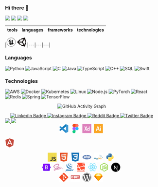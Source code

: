 ### Hi there 👋

<!--
**A143-S/A143-S** is a ✨ _special_ ✨ repository because its `README.md` (this file) appears on your GitHub profile.

Here are some ideas to get you started:

- 🔭 I’m currently working on ...
- 🌱 I’m currently learning ...
- 👯 I’m looking to collaborate on ...
- 🤔 I’m looking for help with ...
- 💬 Ask me about ...
- 📫 How to reach me: ...
- 😄 Pronouns: ...
- ⚡ Fun fact: ...
-->

<img src="https://github-readme-stats.vercel.app/api/top-langs/?username=A143-S&theme=blue-green"/>

<img src="https://github-readme-stats.vercel.app/api?username=A143-S&theme=blue-green"/>

<img src="https://img.shields.io/github/followers/A143-S.svg?style=social&label=Follow&maxAge=2592000"/>

<img src="https://img.shields.io/badge/React-20232A?style=for-the-badge&logo=react&logoColor=61DAFB"/>

| tools  | languages | frameworks  | technologies |   
|---|---|---|---|

|<img src="https://github.com/devicons/devicon/blob/master/icons/unrealengine/unrealengine-original.svg" width="30" height="30"/>
<img src="https://github.com/devicons/devicon/blob/master/icons/unity/unity-original.svg" width="30" height="30"/> |---|---|---|
  

### Languages

![Python](https://img.shields.io/badge/-Python-000?&logo=Python)
![JavaScript](https://img.shields.io/badge/-JavaScript-000?&logo=JavaScript)
![C](https://img.shields.io/badge/-C-000?&logo=C)
![Java](https://img.shields.io/badge/-Java-000?&logo=Java&logoColor=007396)
![TypeScript](https://img.shields.io/badge/-TypeScript-000?&logo=TypeScript)
![C++](https://img.shields.io/badge/-C++-000?&logo=c%2b%2b&logoColor=00599C)
![SQL](https://img.shields.io/badge/-SQL-000?&logo=MySQL)
![Swift](https://img.shields.io/badge/-Swift-000?&logo=Swift)

### Technologies
![AWS](https://img.shields.io/badge/-AWS-000?&logo=Amazon-AWS&logoColor=F90)
![Docker](https://img.shields.io/badge/-Docker-000?&logo=Docker)
![Kubernetes](https://img.shields.io/badge/-Kubernetes-000?&logo=Kubernetes)
![Linux](https://img.shields.io/badge/-Linux-000?&logo=Linux)
![Node.js](https://img.shields.io/badge/-Node.js-000?&logo=node.js)
![PyTorch](https://img.shields.io/badge/-PyTorch-000?&logo=PyTorch)
![React](https://img.shields.io/badge/-React-000?&logo=React)
![Redis](https://img.shields.io/badge/-Redis-000?&logo=Redis)
![Spring](https://img.shields.io/badge/-Spring-000?&logo=Spring)
![TensorFlow](https://img.shields.io/badge/-TensorFlow-000?&logo=TensorFlow)




<div id="badges"  align="center">

![GitHub Activity Graph](https://activity-graph.herokuapp.com/graph?username=A143-S&bg_color=333333&color=00ffff&line=00ffff&point=ffffff&area=true&hide_border=false)

</div>





 
<div id="badges"  align="center">
  <a href="#">
    <img src="https://img.shields.io/badge/LinkedIn-blue?style=for-the-badge&logo=linkedin&logoColor=white" alt="LinkedIn Badge"/>
  </a>
  <a href="#">
    <img src="https://img.shields.io/badge/instagram-red?style=for-the-badge&logo=instagram&logoColor=white" alt="Instagram Badge"/>
  </a>
    <a href="#">
    <img src="https://img.shields.io/badge/reddit-red?style=for-the-badge&logo=reddit&logoColor=white" alt="Reddit Badge"/>
  </a>
  <a href="#">
    <img src="https://img.shields.io/badge/Twitter-blue?style=for-the-badge&logo=twitter&logoColor=white" alt="Twitter Badge"/>
  </a>
</div>


<a href="#">
  
  <img height="137px" src="https://github-readme-stats.vercel.app/api?username=A143-S&hide_title=true&hide_border=true&show_icons=true&include_all_commits=true&count_private=true&line_height=21&text_color=000&icon_color=000&bg_color=0,ea6161,ffc64d,fffc4d,52fa5a&theme=graywhite" />
  
  <img height="137px" src="https://github-readme-stats.vercel.app/api/top-langs/?username=A143-S&hide=html&hide_title=true&hide_border=true&layout=compact&langs_count=6&exclude_repo=comp426,Redventures-Movie-Quotes&text_color=000&icon_color=fff&bg_color=0,52fa5a,4dfcff,c64dff&theme=graywhite" />
</a>



<div id='lojc' align="center">
  <img src="https://github.com/devicons/devicon/blob/master/icons/vscode/vscode-original.svg" title="" alt="J" width="30" height="30"/>&nbsp;  
  <img src="https://github.com/devicons/devicon/blob/master/icons/figma/figma-original.svg" title="" alt="J" width="30" height="30"/>&nbsp;
  <img src="https://github.com/devicons/devicon/blob/master/icons/xd/xd-plain.svg" title="" alt="J" width="30" height="30"/>&nbsp;
  <img src="https://github.com/devicons/devicon/blob/master/icons/illustrator/illustrator-plain.svg" title="" alt="J" width="30" height="30"/>&nbsp;
</div>

<img src="https://github.com/devicons/devicon/blob/master/icons/angularjs/angularjs-plain.svg" title="" alt="J" width="30" height="30"/>&nbsp;


<div id='lojc' align="center">
  <img src="https://github.com/devicons/devicon/blob/master/icons/javascript/javascript-original.svg" title="" alt="J" width="30" height="30"/>&nbsp;
  <img src="https://github.com/devicons/devicon/blob/master/icons/html5/html5-original.svg" title="" alt="J" width="30" height="30"/>&nbsp;
  <img src="https://github.com/devicons/devicon/blob/master/icons/css3/css3-plain.svg" title="" alt="J" width="30" height="30"/>&nbsp;
  <img src="https://github.com/devicons/devicon/blob/master/icons/php/php-plain.svg" title="" alt="J" width="30" height="30"/>&nbsp; 
  <img src="https://github.com/devicons/devicon/blob/master/icons/mysql/mysql-original-wordmark.svg" title="" alt="J" width="30" height="30"/>&nbsp;
  <img src="https://github.com/devicons/devicon/blob/master/icons/python/python-original.svg" title="" alt="J" width="30" height="30"/>&nbsp;
</div>

<div id='lojc' align="center">
  <img src="https://github.com/devicons/devicon/blob/master/icons/bootstrap/bootstrap-original.svg" title="" alt="J" width="30" height="30"/>&nbsp;
  <img src="https://github.com/devicons/devicon/blob/master/icons/sass/sass-original.svg" title="" alt="J" width="30" height="30"/>&nbsp;
  <img src="https://github.com/devicons/devicon/blob/master/icons/jquery/jquery-plain-wordmark.svg" title="" alt="J" width="30" height="30"/>&nbsp;
  <img src="https://github.com/devicons/devicon/blob/master/icons/laravel/laravel-plain-wordmark.svg" title="" alt="J" width="30" height="30"/>&nbsp;
  <img src="https://github.com/devicons/devicon/blob/master/icons/react/react-original.svg" title="" alt="J" width="30" height="30"/>&nbsp;
  <img src="https://github.com/devicons/devicon/blob/master/icons/nodejs/nodejs-original.svg" title="" alt="J" width="30" height="30"/>&nbsp;
  <img src="https://github.com/devicons/devicon/blob/master/icons/nextjs/nextjs-original.svg" title="" alt="J" width="30" height="30"/>&nbsp;
</div>

<div id='lojc' align="center">
  <img src="https://github.com/devicons/devicon/blob/master/icons/git/git-original.svg" title="" alt="J" width="30" height="30"/>&nbsp;
  <img src="https://github.com/devicons/devicon/blob/master/icons/npm/npm-original-wordmark.svg" title="" alt="J" width="30" height="30"/>&nbsp;
  <img src="https://github.com/devicons/devicon/blob/master/icons/wordpress/wordpress-plain.svg" title="" alt="J" width="30" height="30"/>&nbsp;
  <img src="https://github.com/devicons/devicon/blob/master/icons/sketch/sketch-original.svg" title="" alt="J" width="30" height="30"/>&nbsp;
</div>

